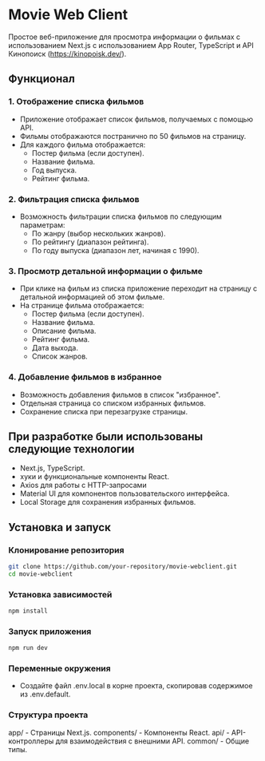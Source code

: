 # Movie Web Client

Простое веб-приложение для просмотра информации о фильмах с использованием Next.js с использованием App Router, TypeScript и API Кинопоиск (https://kinopoisk.dev/).

## Функционал

### 1. Отображение списка фильмов

- Приложение отображает список фильмов, получаемых с помощью API.
- Фильмы отображаются постранично по 50 фильмов на страницу.
- Для каждого фильма отображается:
  - Постер фильма (если доступен).
  - Название фильма.
  - Год выпуска.
  - Рейтинг фильма.

### 2. Фильтрация списка фильмов

- Возможность фильтрации списка фильмов по следующим параметрам:
  - По жанру (выбор нескольких жанров).
  - По рейтингу (диапазон рейтинга).
  - По году выпуска (диапазон лет, начиная с 1990).

### 3. Просмотр детальной информации о фильме

- При клике на фильм из списка приложение переходит на страницу с детальной информацией об этом фильме.
- На странице фильма отображается:
  - Постер фильма (если доступен).
  - Название фильма.
  - Описание фильма.
  - Рейтинг фильма.
  - Дата выхода.
  - Список жанров.

### 4. Добавление фильмов в избранное

- Возможность добавления фильмов в список "избранное".
- Отдельная страница со списком избранных фильмов.
- Сохранение списка при перезагрузке страницы.

## При разработке были использованы следующие технологии

- Next.js, TypeScript.
- хуки и функциональные компоненты React.
- Axios для работы с HTTP-запросами
- Material UI для компонентов пользовательского интерфейса.
- Local Storage для сохранения избранных фильмов.

## Установка и запуск

### Клонирование репозитория

```bash
git clone https://github.com/your-repository/movie-webclient.git
cd movie-webclient
```

### Установка зависимостей

```bash
npm install
```

### Запуск приложения

```bash
npm run dev
```

### Переменные окружения

- Создайте файл .env.local в корне проекта, скопировав содержимое из .env.default.

### Структура проекта

app/ - Страницы Next.js.
components/ - Компоненты React.
api/ - API-контроллеры для взаимодействия с внешними API.
common/ - Общие типы.
